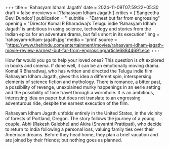 +++
title = 'Rahasyam Idham Jagath'
date = 2024-11-09T07:59:22+05:30
draft = false
mreviews = ['Rahasyam Idham Jagath']
critics = ['Sangeetha Devi Dundoo']
publication = ''
subtitle = "Earnest but far from engrossing"
opening = "Director Komal R Bharadwaj’s Telugu indie ‘Rahasyam Idham Jagath’ is ambitious in using science, technology and stories from the Indian epics for an adventure drama, but falls short in its execution"
img = 'rahasyam-idham-jagath.jpg'
media = 'print'
source = "https://www.thehindu.com/entertainment/movies/rahasyam-idham-jagath-movie-review-earnest-but-far-from-engrossing/article68844691.ece
+++

How far would you go to help your loved ones? This question is oft explored in books and cinema. If done well, it can be an emotionally moving drama. Komal R Bharadwaj, who has written and directed the Telugu indie film Rahasyam Idham Jagath, gives this idea a different spin, interspersing elements of science fiction and mythology. There is romance, a bitter past, a possibility of revenge, unexplained murky happenings in an eerie setting and the possibility of time travel through a wormhole. It is an ambitious, interesting idea on paper but does not translate to an engrossing adventurous ride, despite the earnest execution of the film.

Rahasyam Idham Jagath unfolds entirely in the United States, in the vicinity of forests of Portland, Oregon. The story follows the journey of a young couple, Abhi (Rakesh Galebhe) and Akira (Sravanthi Prattipati), who decide to return to India following a personal loss, valuing family ties over their American dreams. Before they head home, they plan a brief vacation and are joined by their friends; but nothing goes as planned.
